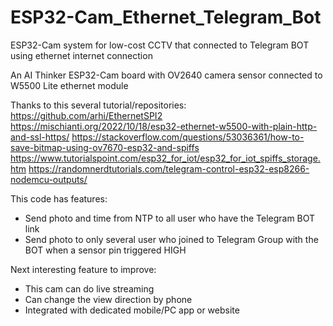 # ESP32-Cam_Ethernet_Telegram_Bot
ESP32-Cam system for low-cost CCTV that connected to Telegram BOT using ethernet internet connection

An AI Thinker ESP32-Cam board with OV2640 camera sensor connected to W5500 Lite ethernet module

Thanks to this several tutorial/repositories:
https://github.com/arhi/EthernetSPI2
https://mischianti.org/2022/10/18/esp32-ethernet-w5500-with-plain-http-and-ssl-https/
https://stackoverflow.com/questions/53036361/how-to-save-bitmap-using-ov7670-esp32-and-spiffs
https://www.tutorialspoint.com/esp32_for_iot/esp32_for_iot_spiffs_storage.htm
https://randomnerdtutorials.com/telegram-control-esp32-esp8266-nodemcu-outputs/

This code has features:
- Send photo and time from NTP to all user who have the Telegram BOT link
- Send photo to only several user who joined to Telegram Group with the BOT when a sensor pin triggered HIGH


Next interesting feature to improve:
- This cam can do live streaming
- Can change the view direction by phone
- Integrated with dedicated mobile/PC app or website
